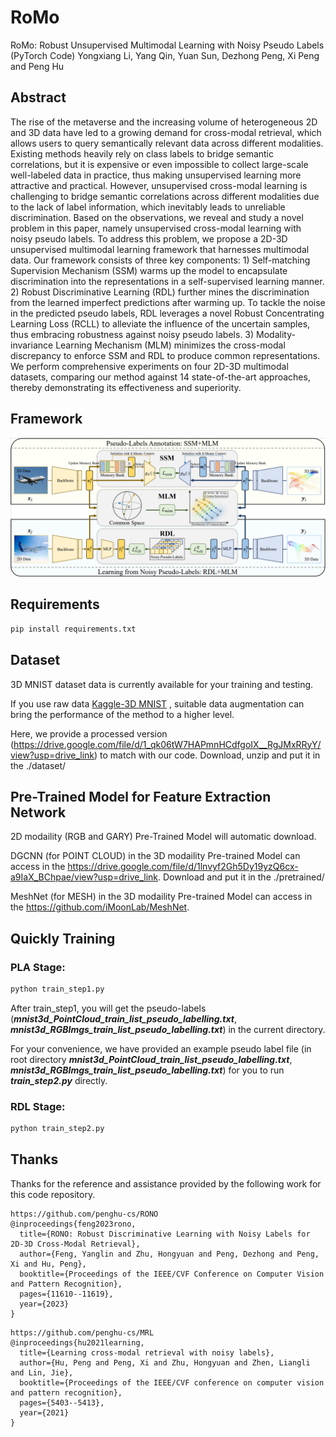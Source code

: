 # RoMo
RoMo: Robust Unsupervised Multimodal Learning with Noisy Pseudo Labels (PyTorch Code)
Yongxiang Li, Yang Qin, Yuan Sun, Dezhong Peng, Xi Peng and Peng Hu

## Abstract
The rise of the metaverse and the increasing volume of heterogeneous 2D and 3D data have led to a growing demand for cross-modal retrieval, which allows users to query semantically relevant data across different modalities. Existing methods heavily rely on class labels to bridge semantic correlations, but it is expensive or even impossible to collect large-scale well-labeled data in practice, thus making unsupervised learning more attractive and practical. However, unsupervised cross-modal learning is challenging to bridge semantic correlations across different modalities due to the lack of label information, which inevitably leads to unreliable discrimination. Based on the observations, we reveal and study a novel problem in this paper, namely unsupervised cross-modal learning with noisy pseudo labels. To address this problem, we propose a 2D-3D unsupervised multimodal learning framework that harnesses multimodal data. Our framework consists of three key components: 1) Self-matching Supervision Mechanism (SSM) warms up the model to encapsulate discrimination into the representations in a self-supervised learning manner. 2) Robust Discriminative Learning (RDL) further mines the discrimination from the learned imperfect predictions after warming up. To tackle the noise in the predicted pseudo labels, RDL leverages a novel Robust Concentrating Learning Loss (RCLL) to alleviate the influence of the uncertain samples, thus embracing robustness against noisy pseudo labels. 3) Modality-invariance Learning Mechanism (MLM) minimizes the cross-modal discrepancy to enforce SSM and RDL to produce common representations. We perform comprehensive experiments on four 2D-3D multimodal datasets, comparing our method against 14 state-of-the-art approaches, thereby demonstrating its effectiveness and superiority.

## Framework
![pipline](./figs/pipline_figure.png)

## Requirements
```bash
pip install requirements.txt
```

## Dataset
3D MNIST dataset data is currently available for your training and testing. 

If you use raw data [Kaggle-3D MNIST](https://www.kaggle.com/datasets/daavoo/3d-mnist) , suitable data augmentation can bring the performance of the method to a higher level. 

Here, we provide a processed version (https://drive.google.com/file/d/1_qk06tW7HAPmnHCdfgoIX__RgJMxRRyY/view?usp=drive_link) to match with our code. Download, unzip and put it in the ./dataset/

## Pre-Trained Model for Feature Extraction Network
2D modaility (RGB and GARY) Pre-Trained Model will automatic download.

DGCNN (for POINT CLOUD) in the 3D modaility Pre-trained Model can access in the https://drive.google.com/file/d/1lnvyf2Gh5Dy19yzQ6cx-a9IaX_BChpae/view?usp=drive_link.
Download and put it in the ./pretrained/

MeshNet (for MESH) in the 3D modaility Pre-trained Model can access in the https://github.com/iMoonLab/MeshNet.

## Quickly Training
### PLA Stage:
```python
python train_step1.py
```
After train_step1, you will get the pseudo-labels (***mnist3d_PointCloud_train_list_pseudo_labelling.txt***, ***mnist3d_RGBImgs_train_list_pseudo_labelling.txt***) in the current directory. 

For your convenience, we have provided an example pseudo label file (in root directory ***mnist3d_PointCloud_train_list_pseudo_labelling.txt***, ***mnist3d_RGBImgs_train_list_pseudo_labelling.txt***) for you to run ***train_step2.py*** directly.

### RDL Stage:
```python
python train_step2.py
```

## Thanks
Thanks for the reference and assistance provided by the following work for this code repository.
```
https://github.com/penghu-cs/RONO
@inproceedings{feng2023rono,
  title={RONO: Robust Discriminative Learning with Noisy Labels for 2D-3D Cross-Modal Retrieval},
  author={Feng, Yanglin and Zhu, Hongyuan and Peng, Dezhong and Peng, Xi and Hu, Peng},
  booktitle={Proceedings of the IEEE/CVF Conference on Computer Vision and Pattern Recognition},
  pages={11610--11619},
  year={2023}
}
```
```
https://github.com/penghu-cs/MRL
@inproceedings{hu2021learning,
  title={Learning cross-modal retrieval with noisy labels},
  author={Hu, Peng and Peng, Xi and Zhu, Hongyuan and Zhen, Liangli and Lin, Jie},
  booktitle={Proceedings of the IEEE/CVF conference on computer vision and pattern recognition},
  pages={5403--5413},
  year={2021}
}
```

